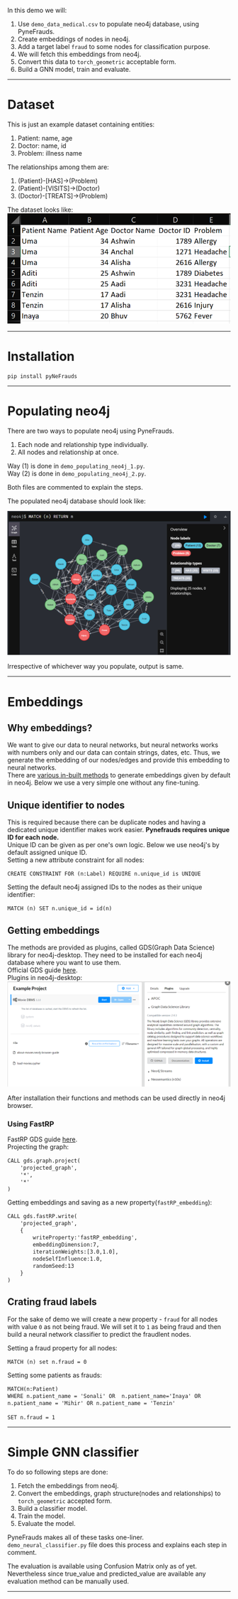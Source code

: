In this demo we will:
1. Use `demo_data_medical.csv` to populate neo4j database, using PyneFrauds.
2. Create embeddings of nodes in neo4j.
3. Add a target label `fraud` to some nodes for classification purpose.
4. We will fetch this embeddings from neo4j.
5. Convert this data to `torch_geometric` acceptable form.
6. Build a GNN model, train and evaluate.


----
# Dataset
This is just an example dataset containing entities:
1. Patient: name, age
2. Doctor: name, id
3. Problem: illness name

The relationships among them are:
1. (Patient)-[HAS]->(Problem)
2. (Patient)-[VISITS]->(Doctor)
3. (Doctor)-[TREATS]->(Problem)

The dataset looks like:
![Demo Dataset](./Images/dataset.png)

----
# Installation
```shell
pip install pyNeFrauds
```

----
# Populating neo4j
There are two ways to populate neo4j using PyneFrauds.
1. Each node and relationship type individually.
2. All nodes and relationship at once.

Way (1) is done in `demo_populating_neo4j_1.py`.  
Way (2) is done in `demo_populating_neo4j_2.py`.  

Both files are commented to explain the steps.

The populated neo4j database should look like:

![neo4j databse](./Images/neo4j_database.png)

Irrespective of whichever way you populate, output is same.

----
# Embeddings
## Why embeddings?
We want to give our data to neural networks, but neural networks works with numbers only and our data can contain strings, dates, etc. Thus, we generate the embedding of our nodes/edges and provide this embedding to neural networks.  
There are [various in-built methods](https://neo4j.com/docs/graph-data-science/current/machine-learning/node-embeddings/) to generate embeddings given by default in neo4j. Below we use a very simple one without any fine-tuning.

## Unique identifier to nodes
This is required because there can be duplicate nodes and having a dedicated unique identifier makes work easier. **Pynefrauds requires unique ID for each node.**  
Unique ID can be given as per one's own logic. Below we use neo4j's by default assigned unique ID.  
Setting a new attribute constraint for all nodes:
```cypher
CREATE CONSTRAINT FOR (n:Label) REQUIRE n.unique_id is UNIQUE
```
Setting the default neo4j assigned IDs to the nodes as their unique identifier:
```cypher
MATCH (n) SET n.unique_id = id(n)
```

## Getting embeddings
The methods are provided as plugins, called GDS(Graph Data Science) library for neo4j-desktop. They need to be installed for each neo4j database where you want to use them.  
Official GDS guide [here](https://neo4j.com/docs/graph-data-science/current/).  
Plugins in neo4j-desktop:
![plugins](./Images/plugins.png)

After installation their functions and methods can be used directly in neo4j browser.  

### Using FastRP
FastRP GDS guide [here](https://neo4j.com/docs/graph-data-science/current/machine-learning/node-embeddings/fastrp/).  
Projecting the graph:
```CYPHER
CALL gds.graph.project(
	'projected_graph',
	'*',
	'*'
)
```

Getting embeddings and saving as a new property(`fastRP_embedding`):
```CYPHER
CALL gds.fastRP.write(
	'projected_graph',
	{
		writeProperty:'fastRP_embedding',
		embeddingDimension:7,
		iterationWeights:[3.0,1.0],
		nodeSelfInfluence:1.0,
		randomSeed:13
	}
)
```

## Crating fraud labels
For the sake of demo we will create a new property - `fraud` for all nodes with value `0` as not being fraud. We will set it to `1` as being fraud and then build a neural network classifier to predict the fraudlent nodes.  

Setting a fraud property for all nodes:
```CYPHER
MATCH (n) set n.fraud = 0
```
Setting some patients as frauds:
```CYPHER
MATCH(n:Patient)
WHERE n.patient_name = 'Sonali' OR  n.patient_name='Inaya' OR n.patient_name = 'Mihir' OR n.patient_name = 'Tenzin'

SET n.fraud = 1
```

----
# Simple GNN classifier
To do so following steps are done:
1. Fetch the embeddings from neo4j.
2. Convert the embeddings, graph structure(nodes and relationships) to `torch_geometric` accepted form.
3. Build a classifier model.
4. Train the model.
5. Evaluate the model.

PyneFrauds makes all of these tasks one-liner.  
`demo_neural_classifier.py` file does this process and explains each step in comment.

The evaluation is available using Confusion Matrix only as of yet. Nevertheless since true_value and predicted_value are available any evaluation method can be manually used.

----
